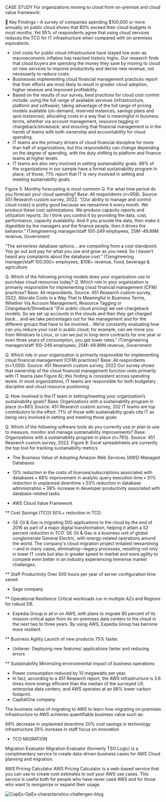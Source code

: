 CASE STUDY For organizations moving to cloud from on-premise and cloud value framework:

 Key Findings
– A survey of companies spending $100,000 or more annually on public cloud shows that 80%
exceed their cloud budgets in most months. Yet 95% of respondents agree that using cloud
services reduces the TCO for IT infrastructure when compared with on-premises equivalents.
- Unit costs for public cloud infrastructure have stayed low even as macroeconomic inflation has
reached historic highs. Our research finds that cloud buyers are spending the money they save by
moving to cloud on new services to improve productivity and derive new revenue, not necessarily
to reduce costs.
- Businesses implementing cloud financial management practices report that their efforts are most
likely to result in greater cloud adoption, higher revenue and improved profitability.
- Based on the results of our survey, best practices for cloud cost control include: using the full
range of available services (infrastructure, platform and software); taking advantage of the
full range of pricing models available (on-demand, reserved instances, savings plans and spot
instances); allocating costs in a way that is meaningful in business terms, whether via account
management, resource tagging or chargeback/showback; and ensuring that financial management
is in the hands of teams with both ownership and accountability for cloud spending.
- IT teams are the primary drivers of cloud financial discipline for more than half of organizations,
but this responsibility can change depending on the degree of spending, with the duty shifting to
platform and finance teams at higher levels.
- IT teams are also very involved in setting sustainability goals: 86% of the organizations in our
sample have a formal sustainability program in place; of those, 71% report that IT is very involved in
setting and meeting sustainability goals.

Figure 5: Monthly forecasting is most common
Q. For what time period do you forecast your cloud spending?
Base: All respondents (n=959).
Source: 451 Research custom survey, 2022.
“[Our ability to manage and control cloud costs] is pretty good because we reexamine it every month. 
We produce these cost optimizations. We produce capacity reports and utilization reports. 
So I think you control it by providing the data, cost, performance, capacity availability. And if you provide the data, then
make it digestible by the managers and the finance people, then it drives the behavior.”
IT/engineering manager/staff 100-249 employees, $25M-$49.99M revenue, Government

“The serverless database options… are compelling from a cost standpoint.
You go out and pay for what you use and grow as you need. So I haven’t
heard any complaints about the database cost.”
IT/engineering manager/staff
100,000+ employees, $10B+ revenue, Food, beverage & agriculture

Q. Which of the following pricing models does your organization use to purchase cloud resources today?
Q. Which role in your organization is primarily responsible for implementing cloud financial management (CFM) practices?
Base: All respondents.
Source: 451 Research custom survey, 2022.
Allocate Costs in a Way That Is Meaningful in Business Terms,
Whether Via Account Management, Resource Tagging or
Chargeback/Showback
“[For public cloud pricing] we use chargeback models. So we set up
accounts in the clouds and then they get charged back… and we take
percentages out for like management and for the different groups that
have to be involved… We’re constantly evaluating how can you reduce
your cost in public cloud; for example, can we move you from Windows
to Linux, or can we put in long-term contracts for one year or even three
years of consumption, you get lower rates.”
IT/engineering manager/staff
100-249 employees, $25M-$49.99M revenue, Government

Q. Which role in your organization is primarily responsible for
implementing cloud financial management (CFM) practices?
Base: All respondents (n=1,000).
Source: 451 Research custom survey, 2022
Our survey shows that ownership of the
cloud financial management function
rests primarily with IT teams (see Figure 6);
this finding is consistent across spending
levels. In most organizations, IT teams are
responsible for both budgetary discipline
and cloud resource positioning

Q. How involved is the IT team in setting/meeting your organization’s sustainability goals?
Base: Organizations with a sustainability program in place (n=861)
Source: 451 Research custom survey, 202
IT teams are top
contributors to the effort: 71% of those with sustainability goals cite IT as
being very involved in setting and meeting those goals

Q. Which of the following software tools do you currently use or plan to use to measure, monitor and manage sustainability
improvements?
Base: Organizations with a sustainability program in place (n=793).
Source: 451 Research custom survey, 2022.
Figure 8: Excel spreadsheets are currently the top tool for tracking
sustainability metrics

* The Business Value of Adopting Amazon
Web Services (AWS) Managed Databases

- 13% reduction in the costs of licenses/subscriptions associated with databases
• 68% improvement in analytic query execution time
• 51% reduction in unplanned downtime
• 53% reduction in database administration
• 38% increase in developer productivity associated with database-related tasks

* AWS Cloud Value Framework

** Cost Savings (TCO)
50%+ reduction in TCO.
- GE Oil & Gas is migrating 500 applications to the cloud by the end of 2016 as part of a major digital transformation, 
helping it attain a 52 percent reduction in TCO. GE Oil & Gas is a business unit of global conglomerate General Electric, 
with energy-related operations around the world. The company's cloud migration project entailed reexamining—and in many cases, 
eliminating—legacy processes, resulting not only in lower IT costs but also in greater speed to market and more agility to compete 
even better in an industry experiencing immense market challenges. 

** Staff Productivity
Over 500 hours per year of server configuration time saved.
- Sage company 

** Operational Resilience
Critical workloads run in multiple AZs and Regions for robust DR.
- Expedia Group is all in on AWS, with plans to migrate 80 percent of its mission-critical apps from its on-premises data 
centers to the cloud in the next two to three years. By using AWS, Expedia Group has become more resilient. 

** Business Agility
Launch of new products 75% faster.
- Unilever: Deploying new features/ applications faster and reducing errors

** Sustainability
Minimizing environmental impact of business operations
- Power consumption reduced by 10 megawatts per year.
-  In fact, according to a 451 Research report, the AWS infrastructure is 3.6 times more energy efficient than the median of the surveyed US enterprise data centers, and AWS operates at an 88% lower carbon footprint.
- CapitalOne company   

The business value of migrating to AWS to learn how migrating on-premises infrastructure to AWS achieves quantifiable business value such as:

69% decrease in unplanned downtime
20% cost savings in technology infrastructure
29% increase in staff focus on innovation

* TCO MIGRATION

Migration Evaluator
Migration Evaluator (formerly TSO Logic) is a complimentary service to create data-driven business cases for AWS Cloud planning and migration.

AWS Pricing Calculator
AWS Pricing Calculator is a web-based service that you can use to create cost estimates to suit your AWS use cases. This service is useful both for people who have never used AWS and for those who want to reorganize or expand their usage.

![CapEx-OpEx-characteristics-challenges-blog](https://github.com/souravs17031999/CCP-AWS-CLFC01/assets/33771969/13d7cc95-fd0a-4289-8a93-a70bd220e4f5)
